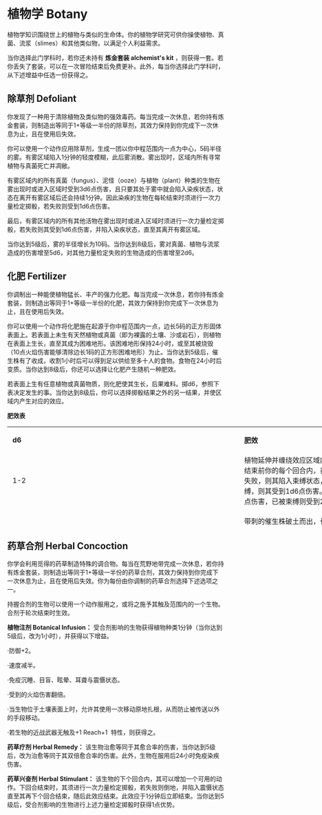 # 植物学 Botany 

植物学知识围绕世上的植物与类似的生命体。你的植物学研究可供你操使植物、真菌、流浆（slimes）和其他类似物，以满足个人利益需求。  

当你选择此门学科时，若你还未持有 **炼金套装 alchemist's kit**
，则获得一套。若你丢失了套装，可以在一次冒险结束后免费更补。此外，每当你选择此门学科时，从下述增益中任选一份获得之。

## 除草剂 Defoliant 

你发现了一种用于清除植物及类似物的强效毒药。每当完成一次休息，若你持有炼金套装，则制造出等同于1+等级一半份的除草剂，其效力保持到你完成下一次休息为止，且在使用后失效。  

你可以使用一个动作应用除草剂，生成一团以你中程范围内一点为中心，5码半径的雾。有雾区域陷入1分钟的轻度模糊，此后雾消散。雾出现时，区域内所有寻常植物与真菌死亡并凋敝。  

有雾区域内的所有真菌（fungus）、泥怪（ooze）与植物（plant）种类的生物在雾出现时或进入区域时受到3d6点伤害，且只要其处于雾中就会陷入染疾状态，状态在离开有雾区域后还会持续1分钟。因此染疾的生物在每轮结束时须进行一次力量检定掷骰，若失败则受到1d6点伤害。  

最后，有雾区域内的所有其他活物在雾出现时或进入区域时须进行一次力量检定掷骰，若失败则其受到1d6点伤害，并陷入染疾状态，直至其离开有雾区域。  

当你达到5级后，雾的半径增长为10码。当你达到8级后，雾对真菌、植物与流浆造成的伤害增至5d6，对其他力量检定失败的生物造成的伤害增至2d6。  

## 化肥 Fertilizer 

你调制出一种能使植物猛长、丰产的强力化肥。每当完成一次休息，若你持有炼金套装，则制造出等同于1+等级一半份的化肥，其效力保持到你完成下一次休息为止，且在使用后失效。  

你可以使用一个动作将化肥施在起源于你中程范围内一点，边长5码的正方形固体表面上。若表面上未生有天然植物或真菌（即为裸露的土壤、沙或岩石），则植物在表面上生长，直至其成为困难地形。该困难地形保持24小时，或至其被烧毁（10点火焰伤害能够清除边长1码的正方形困难地形）为止。当你达到5级后，催生株有了收成，收割1小时后可以得到足以供给至多十人的食物。食物在24小时后变质。当你达到8级后，你还可以选择让化肥产生随机一种肥效。   

若表面上生有任意植物或真菌物质，则化肥使其生长，后果难料。掷d6，参照下表决定发生的事。当你达到8级后，你可以选择掷骰结果之外的另一结果，并使区域内产生对应的效应。

**肥效表**

<table style="HEIGHT: 232px; WIDTH: 1086px; BORDER-COLLAPSE: collapse"
data-bordercolor="#000000" data-cellspacing="2" data-cellpadding="0"
width="1086" data-border="0">
<colgroup>
<col style="width: 50%" />
<col style="width: 50%" />
</colgroup>
<tbody>
<tr class="odd">
<td><strong> d6</strong></td>
<td><p><strong>肥效</strong> </p></td>
</tr>
<tr class="even">
<td><p> 1-2</p></td>
<td>植物延伸并缠绕效应区域内的生物，持续1分钟。在效应开始时、以及效应结束前你的每个回合内，表面上的所有生物须进行一次力量检定掷骰。若失败，则其陷入束缚状态，直至其使用一个动作打破束缚。若生物已被束缚，则其受到1d6点伤害。当你达到5级后，生物陷入束缚状态时受到1d6点伤害，已被束缚则受到2d6点伤害。</td>
</tr>
<tr class="odd">
<td><p> 3-4</p></td>
<td><p>带刺的催生株破土而出，长至3码高或触及其他固体表面时为止。催生株为其后方的一切提供全遮蔽。区域内的所有生物在刺株出现时受到1d6点伤害（当你达到5级后，生物受到的伤害增至2d6）。此外，当生物进入区域或在区域内移动时，只要其在回合内移动了超过2码，便受到等同于移动码数的伤害。</p></td>
</tr>
<tr class="even">
<td><p>5</p></td>
<td><p>花卉遍及表面，并释放出毒花粉雾团，使表面上方高达5码的空气轻度模糊。花粉区域内的所有活物在花粉出现时或进入区域时受到1d6点伤害，并须进行一次力量检定掷骰。若失败，其额外受到2d6点伤害，并陷入中毒状态1分钟，当你达到5级后改为额外受到3d6点伤害。因此中毒时，其也会陷入力竭状态。若其已经中毒，则额外受到1d6点伤害。</p></td>
</tr>
<tr class="odd">
<td><p> 6</p></td>
<td>植物构成了一株自行拔根而起的植株生物，其立即进行回合。植株生物受控于你，并使用 <strong>小型怪物
small monster</strong> 的数据（当你达到5级后改为使用 <strong>中型怪物
medium monster</strong>
 的数据），并免疫睡眠、目盲、眩晕、恐慌与震慑状态，且受到双倍火焰伤害。效应持续1分钟，或直至植物陷入失能。</td>
</tr>
</tbody>
</table>

## 药草合剂 Herbal Concoction 

你学会利用觅得的药草制造特殊的调合物。每当在荒野地带完成一次休息，若你持有炼金套装，则制造出等同于1+等级一半份的药草合剂，其效力保持到你完成下一次休息为止，且在使用后失效。你为每份由你调制的药草合剂选择下述选项之一。  

持握合剂的生物可以使用一个动作服用之，或将之施予其触及范围内的一个生物。合剂于轮次结束时生效。  

**植物注剂 Botanical Infusion：**
受合剂影响的生物获得植物种类1分钟（当你达到5级后，改为1小时），并获得以下增益。  

·防御+2。  

·速度减半。  

·免疫沉睡、目盲、眩晕、耳聋与震慑状态。  

·受到的火焰伤害翻倍。  

·当生物位于土壤表面上时，允许其使用一次移动原地扎根，从而防止被传送以外的手段移动。  

·若生物的近战武器无触及+1 Reach+1  特性，则获得之。  

**药草疗剂 Herbal Remedy：**
该生物治愈等同于其愈合率的伤害，当你达到5级后，改为治愈等同于其双倍愈合率的伤害。此外，生物在服用后24小时免疫染疾伤害。   

**药草兴奋剂 Herbal Stimulant：**
该生物的下个回合内，其可以增加一个可用的动作。下回合结束时，其须进行一次力量检定掷骰，若失败则倒地，并陷入震慑状态直至其再下个回合结束，随后此效应结束。此效应于1分钟后立即结束。当你达到5级后，受合剂影响的生物进行上述力量检定掷骰时获得1点优势。

